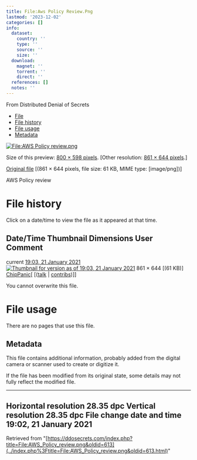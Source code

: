```yaml
---
title: File:Aws Policy Review.Png
lastmod: '2023-12-02'
categories: []
info:
  dataset:
    country: ''
    type: ''
    source: ''
    size: ''
  download:
    magnet: ''
    torrent: ''
    direct: ''
  references: []
  notes: ''
---
```




From Distributed Denial of Secrets

- [File](./File:AWS_Policy_review.png.html#file)
- [File history](./File:AWS_Policy_review.png.html#filehistory)
- [File usage](./File:AWS_Policy_review.png.html#filelinks)
- [Metadata](./File:AWS_Policy_review.png.html#metadata)

[![File:AWS Policy
review.png](../images/thumb/a/a3/AWS_Policy_review.png/800px-AWS_Policy_review.png%3F20210121190329)](../images/a/a3/AWS_Policy_review.png)

Size of this preview: [800 × 598
pixels](../images/thumb/a/a3/AWS_Policy_review.png/800px-AWS_Policy_review.png).
[Other resolution: [861 × 644
pixels](../images/a/a3/AWS_Policy_review.png).]

[Original
file](../images/a/a3/AWS_Policy_review.png "AWS Policy review.png")
‎[(861 × 644 pixels, file size: 61 KB, MIME type:
[image/png])]

AWS Policy review

# File history

Click on a date/time to view the file as it appeared at that time.

Date/Time Thumbnail Dimensions User Comment
---
current [19:03, 21 January 2021](../images/a/a3/AWS_Policy_review.png) [![Thumbnail for version as of 19:03, 21 January 2021](../images/thumb/a/a3/AWS_Policy_review.png/120px-AWS_Policy_review.png%3F20210121190329)](../images/a/a3/AWS_Policy_review.png) 861 × 644 [(61 KB)] [ChipPanic](../index.php%3Ftitle=User:ChipPanic&action=edit&redlink=1.html "User:ChipPanic (page does not exist)")[ [([talk](../index.php%3Ftitle=User_talk:ChipPanic&action=edit&redlink=1.html "User talk:ChipPanic (page does not exist)") | [contribs](./Special:Contributions/ChipPanic.html "Special:Contributions/ChipPanic"))]]

You cannot overwrite this file.

# File usage

There are no pages that use this file.

## Metadata

This file contains additional information, probably added from the
digital camera or scanner used to create or digitize it.

If the file has been modified from its original state, some details may
not fully reflect the modified file.

---
Horizontal resolution 28.35 dpc
Vertical resolution 28.35 dpc
File change date and time 19:02, 21 January 2021
---

Retrieved from
"[https://ddosecrets.com/index.php?title=File:AWS_Policy_review.png&oldid=613](../index.php%3Ftitle=File:AWS_Policy_review.png&oldid=613.html)"

